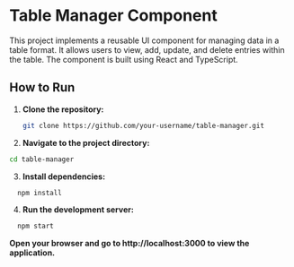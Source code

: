 # Table Manager Component

This project implements a reusable UI component for managing data in a table format. It allows users to view, add, update, and delete entries within the table. The component is built using React and TypeScript.

## How to Run

1. **Clone the repository:**
   ```bash
   git clone https://github.com/your-username/table-manager.git
   ```
2. **Navigate to the project directory:**

```bash
cd table-manager
```

3. **Install dependencies:**
```bash
  npm install
  ```
4. **Run the development server:**

```bash
  npm start
  ```


**Open your browser and go to http://localhost:3000 to view the application.**
